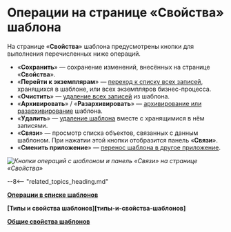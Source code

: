# Операции на странице «Свойства» шаблона

На странице «**Свойства**» шаблона предусмотрены кнопки для выполнения перечисленных ниже операций.

* «**Сохранить**» — сохранение изменений, внесённых на странице «**Свойства**».
* «**Перейти к экземплярам**» — [переход к списку всех записей](template_view_records.md), хранящихся в шаблоне, или всех экземпляров бизнес-процесса.
* «**Очистить**» — [удаление всех записей](template_clean.md) из шаблона.
* «**Архивировать**» / «**Разархивировать**» — [архивирование или разархивирование](template_archiving.md) шаблона.
* «**Удалить**» — [удаление шаблона](template_deletion.md) вместе с хранящимися в нём записями.
* «**Связи**» <i class="fa-brands fa-connectdevelop"></i> — просмотр списка объектов, связанных с данным шаблоном. При нажатии этой кнопки отобразится панель «**Связи**».
* «**Сменить приложение**» — [перенос шаблона в другое приложение](template_change_app.md).

*![Кнопки операций с шаблоном и панель «Связи» на странице «Свойства»](common_actions.png)*

--8<-- "related_topics_heading.md"

**[Операции в списке шаблонов](template_list_operations.md)**

**[Типы и свойства шаблонов][типы-и-свойства-шаблонов]**

**[Общие свойства шаблонов](template_common_properties.md)**
